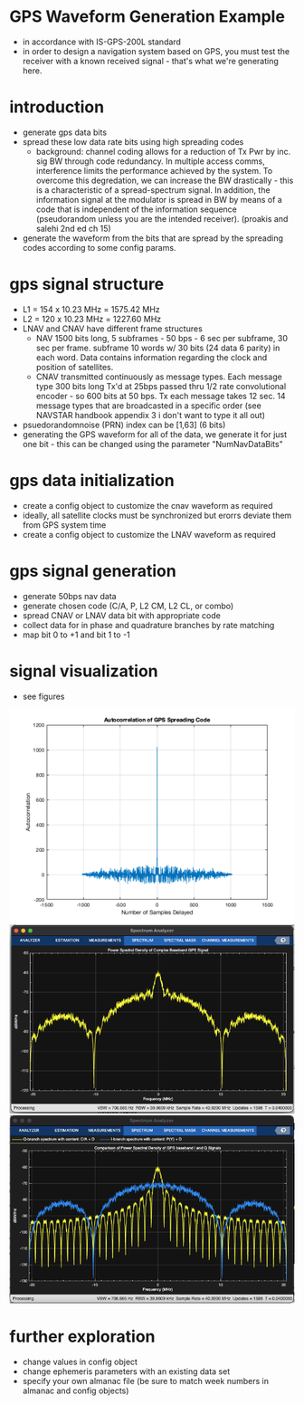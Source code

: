 # GPS Waveform Generation Example

- in accordance with IS-GPS-200L standard
- in order to design a navigation system based on GPS, you must test the receiver with a known received signal - that's what we're generating here.

# introduction
- generate gps data bits
- spread these low data rate bits using high spreading codes
	- background: channel coding allows for a reduction of Tx Pwr by inc. sig BW through code redundancy. In multiple access comms, interference limits the performance achieved by the system. To overcome this degredation, we can increase the BW drastically - this is a characteristic of a spread-spectrum signal. In addition, the information signal at the modulator is spread in BW by means of a code that is independent of the information sequence (pseudorandom unless you are the intended receiver). (proakis and salehi 2nd ed ch 15) 
- generate the waveform from the bits that are spread by the spreading codes according to some config params. 

# gps signal structure
- L1 = 154 x 10.23 MHz = 1575.42 MHz 
- L2 = 120 x 10.23 MHz = 1227.60 MHz
- LNAV and CNAV have different frame structures
	- NAV 1500 bits long, 5 subframes - 50 bps - 6 sec per subframe, 30 sec per frame. subframe 10 words w/ 30 bits (24 data 6 parity) in each word. Data contains information regarding the clock and position of satellites.
	- CNAV transmitted continuously as message types. Each message type 300 bits long Tx'd at 25bps passed thru 1/2 rate convolutional encoder - so 600 bits at 50 bps. Tx each message takes 12 sec. 14 message types that are broadcasted in a specific order (see NAVSTAR handbook appendix 3 i don't want to type it all out) 
- psuedorandomnoise (PRN) index can be [1,63] (6 bits) 
- generating the GPS waveform for all of the data, we generate it for just one bit - this can be changed using the parameter "NumNavDataBits"

# gps data initialization
- create a config object to customize the cnav waveform as required
- ideally, all satellite clocks must be synchronized but erorrs deviate them from GPS system time
- create a config object to customize the LNAV waveform as required

# gps signal generation
- generate 50bps nav data
- generate chosen code (C/A, P, L2 CM, L2 CL, or combo)
- spread CNAV or LNAV data bit with appropriate code
- collect data for in phase and quadrature branches by rate matching 
- map bit 0 to +1 and bit 1 to -1

# signal visualization
- see figures

![autocorrelation.png](autocorrelation.png)
![psdcomplex.png](psdcomplex.png)
![psd.png](psd.png)

# further exploration
- change values in config object
- change ephemeris parameters with an existing data set
- specify your own almanac file (be sure to match week numbers in almanac and config objects) 
